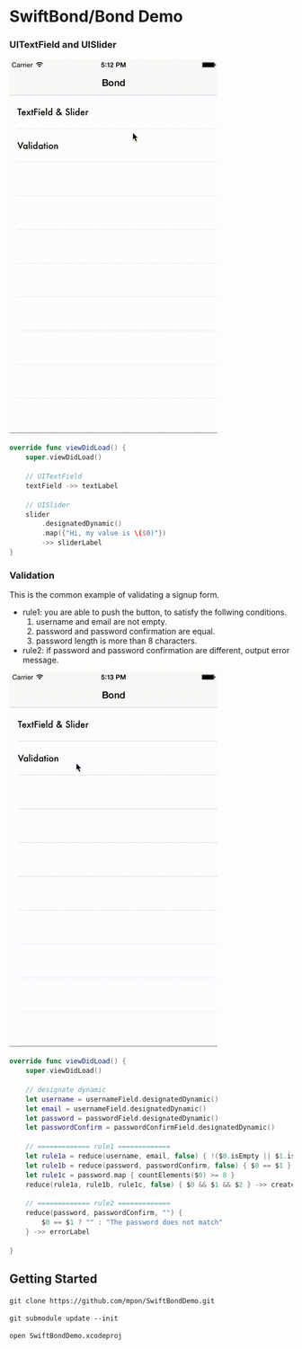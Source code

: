 SwiftBond/Bond Demo
=====

### UITextField and UISlider


![demo1](demo1.gif)


```swift
override func viewDidLoad() {
    super.viewDidLoad()

    // UITextField
    textField ->> textLabel

    // UISlider
    slider
        .designatedDynamic()
        .map({"Hi, my value is \($0)"})
        ->> sliderLabel
}
```

### Validation

This is the common example of validating a signup form.

- rule1: you are able to push the button, to satisfy the follwing conditions. 
    1. username and email are not empty.
    2. password and password confirmation are equal.
    3. password length is more than 8 characters.
- rule2: if password and password confirmation are different, output error message.

![demo2](demo2.gif)

```swift
override func viewDidLoad() {
    super.viewDidLoad()

    // designate dynamic
    let username = usernameField.designatedDynamic()
    let email = usernameField.designatedDynamic()
    let password = passwordField.designatedDynamic()
    let passwordConfirm = passwordConfirmField.designatedDynamic()

    // ============= rule1 =============
    let rule1a = reduce(username, email, false) { !($0.isEmpty || $1.isEmpty) }
    let rule1b = reduce(password, passwordConfirm, false) { $0 == $1 }
    let rule1c = password.map { countElements($0) >= 8 }
    reduce(rule1a, rule1b, rule1c, false) { $0 && $1 && $2 } ->> createButton

    // ============= rule2 =============
    reduce(password, passwordConfirm, "") {
        $0 == $1 ? "" : "The password does not match"
    } ->> errorLabel

}
```

Getting Started
-----

`git clone https://github.com/mpon/SwiftBondDemo.git`

`git submodule update --init`

`open SwiftBondDemo.xcodeproj`

